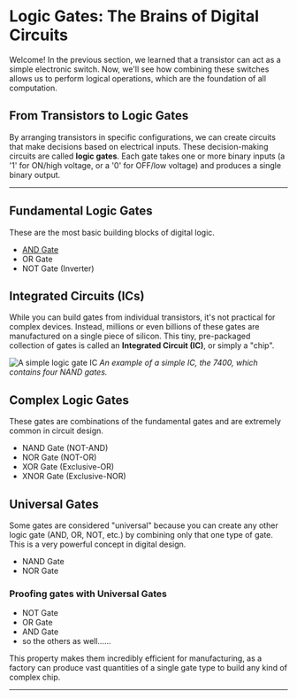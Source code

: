 # Logic Gates: The Brains of Digital Circuits

Welcome! In the previous section, we learned that a transistor can act as a simple electronic switch. Now, we'll see how combining these switches allows us to perform logical operations, which are the foundation of all computation.

## From Transistors to Logic Gates

By arranging transistors in specific configurations, we can create circuits that make decisions based on electrical inputs. These decision-making circuits are called **logic gates**. Each gate takes one or more binary inputs (a '1' for ON/high voltage, or a '0' for OFF/low voltage) and produces a single binary output.

---

## Fundamental Logic Gates
These are the most basic building blocks of digital logic.

- [AND Gate](and/start.md)
- OR Gate
- NOT Gate (Inverter)

## Integrated Circuits (ICs)

While you can build gates from individual transistors, it's not practical for complex devices. Instead, millions or even billions of these gates are manufactured on a single piece of silicon. This tiny, pre-packaged collection of gates is called an **Integrated Circuit (IC)**, or simply a "chip".

![A simple logic gate IC](https://upload.wikimedia.org/wikipedia/commons/thumb/5/52/74LS00.jpg/320px-74LS00.jpg)
*An example of a simple IC, the 7400, which contains four NAND gates.*

## Complex Logic Gates
These gates are combinations of the fundamental gates and are extremely common in circuit design.
- NAND Gate (NOT-AND)
- NOR Gate (NOT-OR)
- XOR Gate (Exclusive-OR)
- XNOR Gate (Exclusive-NOR)
## Universal Gates
Some gates are considered "universal" because you can create any other logic gate (AND, OR, NOT, etc.) by combining only that one type of gate. This is a very powerful concept in digital design.
- NAND Gate
- NOR Gate

### Proofing gates with Universal Gates
- NOT Gate
- OR Gate
- AND Gate
- so the others as well......

This property makes them incredibly efficient for manufacturing, as a factory can produce vast quantities of a single gate type to build any kind of complex chip.

---



